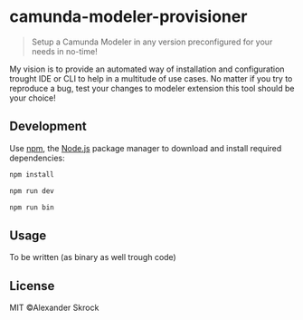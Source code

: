 # camunda-modeler-provisioner
> Setup a Camunda Modeler in any version preconfigured for your needs in no-time!

My vision is to provide an automated way of installation and configuration trought IDE or CLI to help in a multitude of use cases. No matter if you try to reproduce a bug, test your changes to modeler extension this tool should be your choice! 

## Development
Use [npm](https://www.npmjs.com/), the [Node.js](https://nodejs.org/en/) package manager to download and install required dependencies:

```sh
npm install
```

```sh
npm run dev
```

```sh
npm run bin
```

## Usage
To be written (as binary as well trough code)

## License
MIT ©Alexander Skrock
